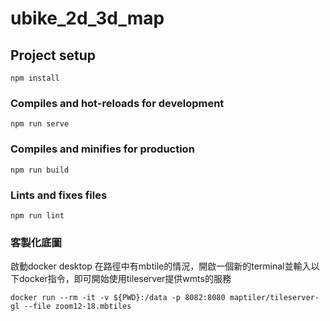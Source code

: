 # ubike_2d_3d_map

## Project setup
```
npm install
```

### Compiles and hot-reloads for development
```
npm run serve
```

### Compiles and minifies for production
```
npm run build
```

### Lints and fixes files
```
npm run lint
```

### 客製化底圖

啟動docker desktop
在路徑中有mbtile的情況，開啟一個新的terminal並輸入以下docker指令，即可開始使用tileserver提供wmts的服務

```
docker run --rm -it -v ${PWD}:/data -p 8082:8080 maptiler/tileserver-gl --file zoom12-18.mbtiles
```

